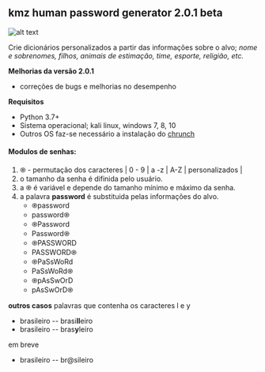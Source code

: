 ## **kmz human password generator 2.0.1 beta**
![alt text](https://sites.google.com/a/4rcm.com/dl2/home/kmz-1.png)

Crie dicionários personalizados a partir das informações sobre o alvo;
*nome e sobrenomes, filhos, animais de estimação, time, esporte, religião,  etc.*

**Melhorias da versão 2.0.1**
- correções de bugs e melhorias no desempenho

**Requisitos**
- Python 3.7+
- Sistema operacional; kali linux, windows 7, 8, 10
- Outros OS faz-se necessário a instalação do [chrunch](https://sourceforge.net/projects/crunch-wordlist/files/)

#### Modulos de senhas:
1. ֎ - permutação dos caracteres | 0 - 9 | a -z | A-Z | personalizados |
2. o tamanho da senha é difinida pelo usuário.
3. a ֎ é variável e depende do tamanho mínimo e máximo da senha.
4. a palavra **password** é substituida pelas informações do alvo.
	- ֎password
	- password֎
	- ֎Password
	- Password֎
	- ֎PASSWORD
	- PASSWORD֎
	- ֎PaSsWoRd
	- PaSsWoRd֎
	- ֎pAsSwOrD
	- pAsSwOrD֎


**outros casos**
palavras que contenha os caracteres l e y
- brasileiro   --  brasi**ll**eiro
- brasileiro   --   bras**y**leiro

em breve
- brasileiro   --  br@sileiro
